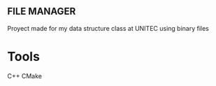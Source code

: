 ## FILE MANAGER

Proyect made for my data structure class at UNITEC using binary files

# Tools

C++
CMake